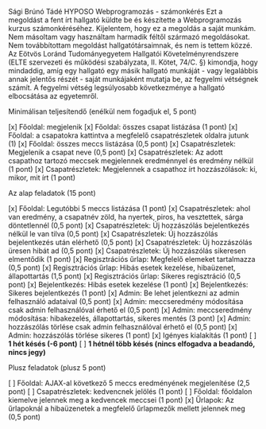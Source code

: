 Sági Brúnó Tádé 
HYPOSO
Webprogramozás - számonkérés
Ezt a megoldást a fent írt hallgató küldte be és készítette a Webprogramozás kurzus számonkéréséhez.
Kijelentem, hogy ez a megoldás a saját munkám. Nem másoltam vagy használtam harmadik féltől 
származó megoldásokat. Nem továbbítottam megoldást hallgatótársaimnak, és nem is tettem közzé. 
Az Eötvös Loránd Tudományegyetem Hallgatói Követelményrendszere 
(ELTE szervezeti és működési szabályzata, II. Kötet, 74/C. §) kimondja, hogy mindaddig, 
amíg egy hallgató egy másik hallgató munkáját - vagy legalábbis annak jelentős részét - 
saját munkájaként mutatja be, az fegyelmi vétségnek számít. 
A fegyelmi vétség legsúlyosabb következménye a hallgató elbocsátása az egyetemről.

Minimálisan teljesítendő (enélkül nem fogadjuk el, 5 pont)

[x] Főoldal: megjelenik
[x] Főoldal: összes csapat listázása (1 pont)
[x] Főoldal: a csapatokra kattintva a megfelelő csapatrészletek oldalra jutunk (1)
[x] Főoldal: összes meccs listázása (0,5 pont)
[x] Csapatrészletek: Megjelenik a csapat neve (0,5 pont)
[x] Csapatrészletek: Az adott csapathoz tartozó meccsek megjelennek eredménnyel és eredmény nélkül (1 pont)
[x] Csapatrészletek: Megjelennek a csapathoz írt hozzászólások: ki, mikor, mit írt (1 pont)

Az alap feladatok (15 pont)

[x] Főoldal: Legutóbbi 5 meccs listázása (1 pont)
[x] Csapatrészletek: ahol van eredmény, a csapatnév zöld, ha nyertek, piros, ha vesztettek, sárga döntetlennél (0,5 pont)
[x] Csapatrészletek: Új hozzászólás bejelentkezés nélkül le van tilva (0,5 pont)
[x] Csapatrészletek: Új hozzászólás bejelentkezés után elérhető (0,5 pont)
[x] Csapatrészletek: Új hozzászólás üresen hibát ad (0,5 pont)
[x] Csapatrészletek: Új hozzászólás sikeresen elmentődik (1 pont)
[x] Regisztrációs űrlap: Megfelelő elemeket tartalmazza (0,5 pont)
[x] Regisztrációs űrlap: Hibás esetek kezelése, hibaüzenet, állapottartás (1,5 pont)
[x] Regisztrációs űrlap: Sikeres regisztráció (0,5 pont)
[x] Bejelentkezés: Hibás esetek kezelése (1 pont)
[x] Bejelentkezés: Sikeres bejelentkezés (1 pont)
[x] Admin: Be lehet jelentkezni az admin felhasználó adataival (0,5 pont)
[x] Admin: meccseredmény módosítása csak admin felhasználóval érhető el (0,5 pont)
[x] Admin: meccseredmény módosítása: hibakezelés, állapottartás, sikeres mentés (3 pont)
[x] Admin: hozzászólás törlése csak admin felhasználóval érhető el (0,5 pont)
[x] Admin: hozzászólás törlése sikeres (1 pont)
[x] Igényes kialakítás (1 pont)
[ ] **1 hét késés (-6 pont)**
[ ] **1 hétnél több késés (nincs elfogadva a beadandó, nincs jegy)**

Plusz feladatok (plusz 5 pont)

[ ] Főoldal: AJAX-al következő 5 meccs eredményének megjelenítése (2,5 pont)
[ ] Csapatrészletek: kedvencnek jelölés (1 pont)
[ ] Főoldal: főoldalon kiemelve jelennek meg a kedvencek meccsei (1 pont)
[x] Űrlapok: Az űrlapoknál a hibaüzenetek a megfelelő űrlapmezők mellett jelennek meg (0,5 pont)
